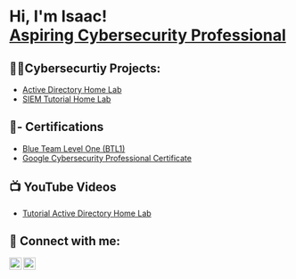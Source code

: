 <h1>Hi, I'm Isaac! <br/><a href="https://www.linkedin.com/in/isaac-korley-91013a183/"> Aspiring Cybersecurity Professional</a>
<h2>👨‍💻Cybersecurtiy Projects:</h2>

-  [Active Directory Home Lab](https://github.com/ikorley/Active-Directory-Lab)
-  [SIEM Tutorial Home Lab](https://github.com/ikorley/Active-Directory-Lab)

<h2>📖- Certifications </h2>

- [Blue Team Level One (BTL1)](https://www.credly.com/badges/a26af275-1e64-4303-a340-1deefe9c6ae1/public_url)
- [Google Cybersecurity Professional Certificate](https://www.credly.com/badges/0122493c-c3e6-4ab6-895a-435f4779884a/public_url)


<h2>📺 YouTube Videos</h2>

- [Tutorial Active Directory Home Lab](https://youtu.be/dyM6UGGekhI)


<h2> 🤳 Connect with me:</h2>

[<img align="left" alt="JoshMadakor | YouTube" width="22px" src="https://cdn.jsdelivr.net/npm/simple-icons@v3/icons/youtube.svg" />][youtube]
[<img align="left" alt="JoshMadakor | LinkedIn" width="22px" src="https://cdn.jsdelivr.net/npm/simple-icons@v3/icons/linkedin.svg" />][linkedin]


[youtube]: https://www.youtube.com/@AwareSec1
[linkedin]: https://www.linkedin.com/in/isaac-korley-91013a183/
